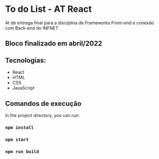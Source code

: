# To do List - AT React


At de entrega final para a disciplina de Frameworks Front-end e conexão com Back-end do INFNET 

## Bloco finalizado em abril/2022

## Tecnologias:

* React
* HTML
* CSS
* JavaScript



## Comandos de execução

In the project directory, you can run:

### `npm install`


### `npm start`


### `npm run build`



